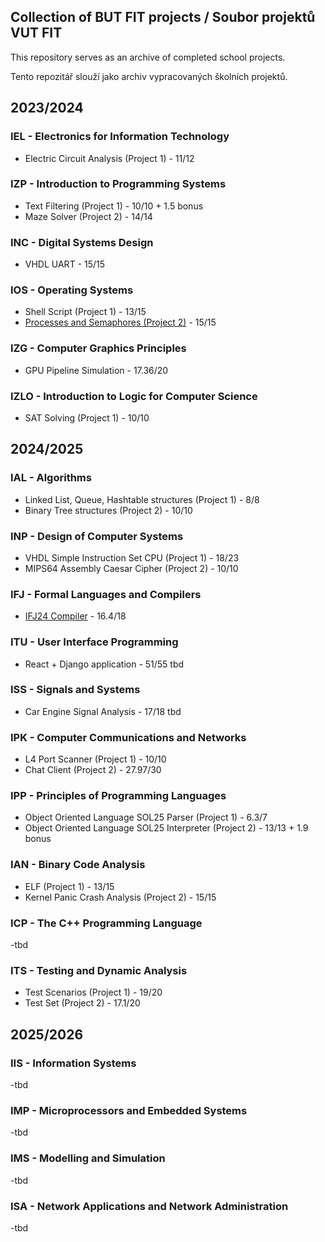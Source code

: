 ## Collection of BUT FIT projects / Soubor projektů VUT FIT

This repository serves as an archive of completed school projects.

Tento repozitář slouží jako archiv vypracovaných školních projektů.

## 2023/2024
### IEL - Electronics for Information Technology
- Electric Circuit Analysis (Project 1) - 11/12

### IZP - Introduction to Programming Systems
- Text Filtering (Project 1) - 10/10 + 1.5 bonus
- Maze Solver (Project 2) - 14/14

### INC - Digital Systems Design
- VHDL UART - 15/15

### IOS - Operating Systems
- Shell Script (Project 1) - 13/15
- [Processes and Semaphores (Project 2)](https://github.com/0x6B6/IOS-2024-project-2) - 15/15

### IZG - Computer Graphics Principles
- GPU Pipeline Simulation - 17.36/20

### IZLO - Introduction to Logic for Computer Science
- SAT Solving (Project 1) - 10/10

## 2024/2025
### IAL - Algorithms
- Linked List, Queue, Hashtable structures (Project 1) - 8/8
- Binary Tree structures (Project 2) - 10/10

### INP - Design of Computer Systems
- VHDL Simple Instruction Set CPU (Project 1) - 18/23
- MIPS64 Assembly Caesar Cipher (Project 2) - 10/10

### IFJ - Formal Languages and Compilers
- [IFJ24 Compiler](https://github.com/0x6B6/IFJ24-interpreter) - 16.4/18

### ITU - User Interface Programming
- React + Django application - 51/55 tbd

### ISS - Signals and Systems
- Car Engine Signal Analysis - 17/18 tbd

### IPK - Computer Communications and Networks
- L4 Port Scanner (Project 1) - 10/10
- Chat Client (Project 2) - 27.97/30

### IPP - Principles of Programming Languages
- Object Oriented Language SOL25 Parser (Project 1) - 6.3/7
- Object Oriented Language SOL25 Interpreter (Project 2) - 13/13 + 1.9 bonus

### IAN - Binary Code Analysis
- ELF (Project 1) - 13/15
- Kernel Panic Crash Analysis (Project 2) - 15/15

### ICP - The C++ Programming Language
-tbd

### ITS - Testing and Dynamic Analysis
- Test Scenarios (Project 1) - 19/20
- Test Set (Project 2) - 17.1/20

## 2025/2026

### IIS - Information Systems
-tbd

### IMP - Microprocessors and Embedded Systems
-tbd

### IMS - Modelling and Simulation
-tbd

### ISA - Network Applications and Network Administration
-tbd
